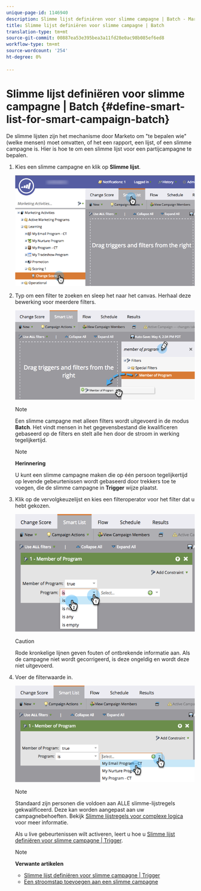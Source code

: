 ```yaml
---
unique-page-id: 1146940
description: Slimme lijst definiëren voor slimme campagne | Batch - Marketo Docs - Productdocumentatie
title: Slimme lijst definiëren voor slimme campagne | Batch
translation-type: tm+mt
source-git-commit: 00887ea53e395bea3a11fd28e0ac98b085ef6ed8
workflow-type: tm+mt
source-wordcount: '254'
ht-degree: 0%

---
```



# Slimme lijst definiëren voor slimme campagne | Batch {#define-smart-list-for-smart-campaign-batch}

De slimme lijsten zijn het mechanisme door Marketo om &quot;te bepalen wie&quot;(welke mensen) moet omvatten, of het een rapport, een lijst, of een slimme campagne is. Hier is hoe te om een slimme lijst voor een partijcampagne te bepalen.

1. Kies een slimme campagne en klik op **Slimme lijst**.

   ![](assets/campaignchoose-hand.png)

1. Typ om een filter te zoeken en sleep het naar het canvas. Herhaal deze bewerking voor meerdere filters.

   ![](assets/dragin.png)

   >[!NOTE]
   >
   >Een slimme campagne met alleen filters wordt uitgevoerd in de modus **Batch**. Het vindt mensen in het gegevensbestand die kwalificeren gebaseerd op de filters en stelt alle hen door de stroom in werking tegelijkertijd.

   >[!NOTE]
   >
   >**Herinnering**
   >
   >
   >U kunt een slimme campagne maken die op één persoon tegelijkertijd op levende gebeurtenissen wordt gebaseerd door trekkers toe te voegen, die de slimme campagne in **Trigger** wijze plaatst.

1. Klik op de vervolgkeuzelijst en kies een filteroperator voor het filter dat u hebt gekozen.

   ![](assets/programdropdown-hands.png)

   >[!CAUTION]
   >
   >Rode kronkelige lijnen geven fouten of ontbrekende informatie aan. Als de campagne niet wordt gecorrigeerd, is deze ongeldig en wordt deze niet uitgevoerd.

1. Voer de filterwaarde in.

   ![](assets/chooseprogram.png)

   >[!NOTE]
   >
   >Standaard zijn personen die voldoen aan ALLE slimme-lijstregels gekwalificeerd. Deze kan worden aangepast aan uw campagnebehoeften. Bekijk [Slimme lijstregels voor complexe logica](../../../../product-docs/core-marketo-concepts/smart-lists-and-static-lists/using-smart-lists/using-advanced-smart-list-rule-logic.md) voor meer informatie.

   Als u live gebeurtenissen wilt activeren, leert u hoe u [Slimme lijst definiëren voor slimme campagne | Trigger](define-smart-list-for-smart-campaign-trigger.md).

   >[!NOTE]
   >
   >**Verwante artikelen**
   >
   >    
   >    
   >    * [Slimme lijst definiëren voor slimme campagne | Trigger](define-smart-list-for-smart-campaign-trigger.md)
   >    * [Een stroomstap toevoegen aan een slimme campagne](../../../../product-docs/core-marketo-concepts/smart-campaigns/flow-actions/add-a-flow-step-to-a-smart-campaign.md)


